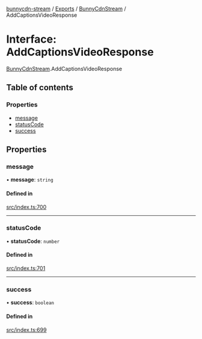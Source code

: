 [bunnycdn-stream](../README.md) / [Exports](../modules.md) / [BunnyCdnStream](../modules/BunnyCdnStream.md) / AddCaptionsVideoResponse

# Interface: AddCaptionsVideoResponse

[BunnyCdnStream](../modules/BunnyCdnStream.md).AddCaptionsVideoResponse

## Table of contents

### Properties

- [message](BunnyCdnStream.AddCaptionsVideoResponse.md#message)
- [statusCode](BunnyCdnStream.AddCaptionsVideoResponse.md#statuscode)
- [success](BunnyCdnStream.AddCaptionsVideoResponse.md#success)

## Properties

### message

• **message**: `string`

#### Defined in

[src/index.ts:700](https://github.com/dan-online/bunnycdn-stream/blob/259d596/src/index.ts#L700)

___

### statusCode

• **statusCode**: `number`

#### Defined in

[src/index.ts:701](https://github.com/dan-online/bunnycdn-stream/blob/259d596/src/index.ts#L701)

___

### success

• **success**: `boolean`

#### Defined in

[src/index.ts:699](https://github.com/dan-online/bunnycdn-stream/blob/259d596/src/index.ts#L699)

